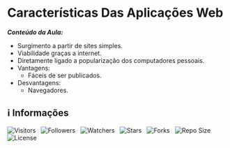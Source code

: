 <!-- Título -->
# Características Das Aplicações Web

***Conteúdo da Aula:***

* Surgimento a partir de sites simples.
* Viabilidade graças a internet.
* Diretamente ligado a popularização dos computadores pessoais.
* Vantagens:
  * Fáceis de ser publicados.
* Desvantagens:
  * Navegadores.

<!-- Informações -->
## &#8505; Informações

![Visitors](https://api.visitorbadge.io/api/visitors?path=Devsgeeknerd%2Fcla-car-das-apl-web-apl-web-apl-arq-fun-bas&label=Visitantes&labelColor=%23700070&labelStyle=none&countColor=%23000fff&style=plastic&color=%23ffffff "Total de Visitantes")
&nbsp;
![Followers](https://img.shields.io/github/followers/Devsgeeknerd?style=p&label=Seguidores&labelColor=800080&color=000fff "Total de Seguidores")
&nbsp;
![Watchers](https://img.shields.io/github/watchers/Devsgeeknerd/cla-car-das-apl-web-apl-web-apl-arq-fun-bas?style=p&label=Observadores&labelColor=800080&color=000fff "Total de Observadores")
&nbsp;
![Stars](https://img.shields.io/github/stars/Devsgeeknerd/cla-car-das-apl-web-apl-web-apl-arq-fun-bas?style=p&label=Estrelas&labelColor=800080&color=000fff "Total de Estrelas")
&nbsp;
![Forks](https://img.shields.io/github/forks/Devsgeeknerd/cla-car-das-apl-web-apl-web-apl-arq-fun-bas?style=p&label=Bifurcações&labelColor=800080&color=000fff "Total de Bifurcações")
&nbsp;
![Repo Size](https://img.shields.io/github/repo-size/Devsgeeknerd/cla-car-das-apl-web-apl-web-apl-arq-fun-bas?style=p&label=Tamanho&labelColor=800080&color=000fff "Tamanho do Repositório")
&nbsp;
![License](https://img.shields.io/github/license/Devsgeeknerd/cla-car-das-apl-web-apl-web-apl-arq-fun-bas?style=p&label=Licença&labelColor=800080&color=000fff "Licença do Repositório")
